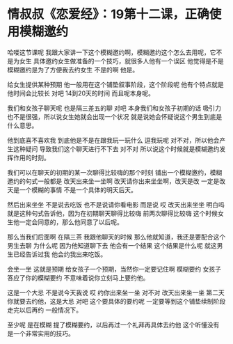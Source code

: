 # 情叔叔《恋爱经》：19第十二课，正确使用模糊邀约

哈喽这节课呢 我跟大家讲一下这个模糊邀约啊，模糊邀约这个怎么去用呢，它不是为女生 具体邀约女生做准备的一个技巧，就很多人他有一个误区 他觉得是不是模糊邀约是为了方便我去约女生 不是的啊 他是。

给女生提供某种预期 他一般用在这个铺垫叙事阶段，这个阶段呢 他有个特点就是他时间会比较长 对吧 14到20天的时间 而且呢本身呢。

我们和女孩子聊天呢 也是隔三差五的聊 对吧 本身我们和女孩子初期的话 吸引力也不是很强，所以说女生她就会出现一个状况 就是说她会怀疑说这个男生到底是什么意思。

他到底喜不喜欢我 到底他是不是在跟我玩一玩什么 逗我玩呢 对不对，所以他会产生这种疑问 导致我们这个聊天进行不下去 对不对 所以说这个时候就是模糊邀约发挥作用的时刻。

我们可以在聊天的初期的某一次聊得比较嗨的那个时刻 铺出一个模糊邀约，模糊邀约的句式一般都是 改天出来坐一坐啊 改天请你出来坐坐啊，改天是改 一定是改天是一个模糊的事情 不是一个具体的明天后天。

然后出来坐坐 不是说去吃饭 也不是说请你看电影 而是说 哎 改天出来坐坐 明白吗 就是这种句式告诉他，因为在初期聊天聊得比较嗨 前两次聊得比较嗨 这个时候女生他一定会同意的，那么他同意了以后呢。

那么当我们后面啊 在隔三茶 我跟他聊天的时候 那么他就知道，我还是要配合这个男生去聊 为什么呢 因为他知道聊下去 他会有一个结果 这个结果是什么呢 就这男生已经告诉过我 他会约我出来吃饭。

会坐一坐 这就是预期 给女孩子一个预期，当然你一定要记住啊 模糊要约 女孩子答应了你的模糊要约 不意味着说你立刻马上要约他。

这是一个大忌 不是说今天我说 哎 约你出来坐一坐 对不对 改天出来坐一坐 第二天你就要去约他，这是大忌 对吧 这个要具体的要约呢 一定要等到这个铺垫续制阶段走完以后再约 一般情况下。

至少呢 是在模糊 提了模糊要约，以后再过一个礼拜再具体去约他 这个听懂没有 是一个非常实用的技巧。